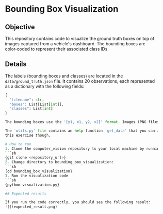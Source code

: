 # Bounding Box Visualization

## Objective

This repository contains code to visualize the ground truth boxes on top of images captured from a vehicle's dashboard. The bounding boxes are color-coded to represent their associated class IDs.

## Details

The labels (bounding boxes and classes) are located in the `data/ground_truth.json` file. It contains 20 observations, each represented as a dictionary with the following fields:

```python
{
  "filename": str,
  "boxes": List[List[int]],
  "classes": List[int]
}

The bounding boxes use the '[y1, x1, y2, x2]' format. Images (PNG files) are located in the 'data/images' folder. Each image is associated can be matched with its labels with the filename. 

The 'utils.py' file contains an help function 'get_data' that you can import to load the ground truth and the predictions. You will only need the ground truth for 
this exercise though. 

# How to run
1. Clone the computer_vision repository to your local machine by running this command in your terminal:
```sh
{git clone <repository_url>}
2. Change directory to bounding_box_visualization:
```sh 
{cd bounding_box_visualization}
3. Run the visualization code 
```sh 
{python visualization.py}

## Expected results

If you run the code correctly, you should see the following result:
![](expected_result.png)